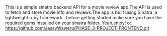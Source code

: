This is a simple sinatra backend APi for a movie review app.The API is used to fetch and store movie info and reviews.The app is built using Sinatra ,a lightweight ruby framework .
before getting started make sure you have the required gems installed on your sinatra folder.
Yeah,enjoy!
o: https://github.com/JessyWaweru/PHASE-3-PROJECT-FRONTEND.git